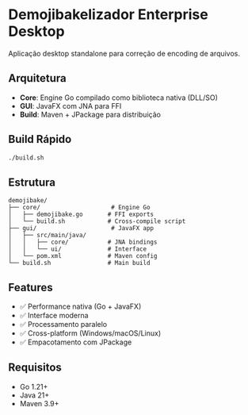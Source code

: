 # Demojibakelizador Enterprise Desktop

Aplicação desktop standalone para correção de encoding de arquivos.

## Arquitetura

- **Core**: Engine Go compilado como biblioteca nativa (DLL/SO)
- **GUI**: JavaFX com JNA para FFI
- **Build**: Maven + JPackage para distribuição

## Build Rápido

```bash
./build.sh
```

## Estrutura

```
demojibake/
├── core/                    # Engine Go
│   ├── demojibake.go       # FFI exports
│   └── build.sh            # Cross-compile script
├── gui/                     # JavaFX app
│   ├── src/main/java/
│   │   ├── core/           # JNA bindings
│   │   └── ui/             # Interface
│   └── pom.xml             # Maven config
└── build.sh                # Main build
```

## Features

- ✅ Performance nativa (Go + JavaFX)
- ✅ Interface moderna
- ✅ Processamento paralelo
- ✅ Cross-platform (Windows/macOS/Linux)
- ✅ Empacotamento com JPackage

## Requisitos

- Go 1.21+
- Java 21+
- Maven 3.9+